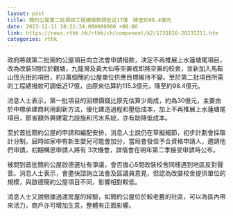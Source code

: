 ```yaml
---
layout: post
title: 簡約公屋第二批項目工程總撥款調低近17億　降至約98.4億元
date: 2023-12-11 18:21:34.000000000 +08:00
link: https://news.rthk.hk/rthk/ch/component/k2/1731816-20231211.htm
categories: rthk
---
```


政府將就第二批簡約公屋項目向立法會申請撥款，決定不再推展上水蓮塘尾項目，改為改裝5間位於觀塘，九龍灣及黃大仙等空置或即將空置的校舍，並新加入馬鞍山恆光街的項目，約3萬個簡約公屋單位供應目標維持不變。至於第二批項目所需的工程總撥款可調低近17億，由原來估算約115.3億元，降至約98.4億元。

消息人士表示，第一批項目的回標價錢比原先估算少兩成，約為30億元，主要由於中標承建商利用創新方法，優化建造過程和壓低成本，加上不再推展上水蓮塘尾項目，節省額外興建電力設施和污水系統，亦有助降低成本。

至於首批簡約公屋的申請和編配安排，消息人士說仍在草擬細節，初步計劃會採取計分制，屆時如家中有新生嬰兒可能會加分，當局會發信予合資格申請人，邀請他們申請，初期構思申請人將有 3次機會，詳情會在明年第二季接受申請時公布。

被問到首批簡約公屋啟德選址有爭議，會否擔心5間改裝校舍同樣遇到地區反對聲音。消息人士表示，會盡快諮詢立法會及區議員意見，但認為改裝校舍提供單位的規模，與啟德簡約公屋項目不同，影響相對較低。

消息人士又說根據過渡房屋的經驗，如簡約公屋位於較老舊的社區，可以為區內帶來活力，商戶亦可增加生意，整體有正面影響。
